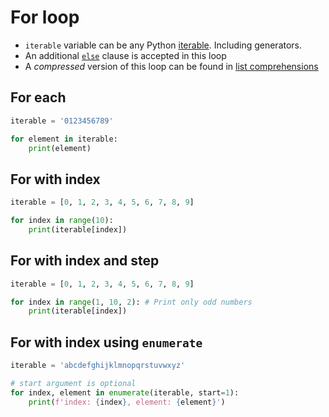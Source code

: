 # For loop

- `iterable` variable can be any Python [iterable](https://docs.python.org/3/glossary.html#term-iterable). Including generators.
- An additional [`else`](else.md) clause is accepted in this loop
- A *compressed* version of this loop can be found in [list comprehensions](comprehension.md)

## For each

```python
iterable = '0123456789'

for element in iterable:
    print(element)
```

## For with index

```python
iterable = [0, 1, 2, 3, 4, 5, 6, 7, 8, 9]

for index in range(10):
    print(iterable[index])
```

## For with index and step

```python
iterable = [0, 1, 2, 3, 4, 5, 6, 7, 8, 9]

for index in range(1, 10, 2): # Print only odd numbers
    print(iterable[index])
```

## For with index using `enumerate`

``` python
iterable = 'abcdefghijklmnopqrstuvwxyz'

# start argument is optional
for index, element in enumerate(iterable, start=1):
    print(f'index: {index}, element: {element}')
```
